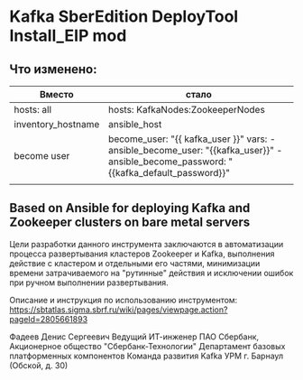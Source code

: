 # Kafka SberEdition DeployTool Install_EIP mod

## Что изменено:

| Вместо | стало |  
| ---  | --- |  
| hosts: all         | hosts: KafkaNodes:ZookeeperNodes |  
| inventory_hostname | ansible_host |  
| become user |   become_user: "{{ kafka_user }}" vars: - ansible_become_user: "{{kafka_user}}" - ansible_become_password: "{{kafka_default_password}}" |
|  |  |






## Based on Ansible for deploying Kafka and Zookeeper clusters on bare metal servers

Цели разработки данного инструмента заключаются в автоматизации процесса развертывания кластеров Zookeeper и Kafka, выполнения действие с кластером и отдельными его частями, минимизации времени затрачиваемого на "рутинные" действия и исключении ошибок при ручном выполнении развертывания.

Описание и инструкция по использованию инструментом: https://sbtatlas.sigma.sbrf.ru/wiki/pages/viewpage.action?pageId=2805661893

Фадеев Денис Сергеевич
Ведущий ИТ-инженер
ПАО Сбербанк, Акционерное общество "Сбербанк-Технологии"
Департамент базовых платформенных компонентов
Команда развития Kafka
УРМ г. Барнаул (Обской, д. 30)
